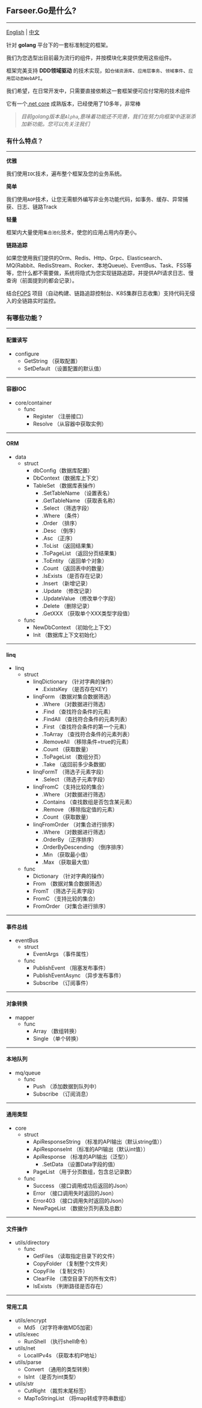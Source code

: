 ## Farseer.Go是什么?

---
[English](https://github.com/FarseerGo/Farseer.Go) | [中文](https://github.com/FarseerGo/Farseer.Go/blob/main/README.zh-cn.md)

针对 **golang** 平台下的一套标准制定的框架。

我们为您选型出目前最为流行的组件，并按模块化来提供使用这些组件。

框架完美支持 **DDD领域驱动** 的技术实现，如`仓储资源库`、`应用层事务`、`领域事件`、`应用层动态WebAPI`。

我们希望，在日常开发中，只需要直接依赖这一套框架便可应付常用的技术组件

它有一个[.net core](https://github.com/FarseerNet/Farseer.Net/tree/dev/Doc) 成熟版本，已经使用了10多年，非常棒

> *目前golang版本是`Alpha`,意味着功能还不完善，我们在努力向框架中逐渐添加新功能。您可以先关注我们*

### 有什么特点？

---
**优雅**

我们使用`IOC`技术，遍布整个框架及您的业务系统。

**简单**

我们使用`AOP`技术，让您无需额外编写非业务功能代码，如事务、缓存、异常捕获、日志、链路Track

**轻量**

框架内大量使用`集合池化`技术，使您的应用占用内存更小。

**链路追踪**

如果您使用我们提供的Orm、Redis、Http、Grpc、Elasticsearch、MQ(Rabbit、RedisStream、Rocker、本地Queue)、EventBus、Task、FSS等等，您什么都不需要做，系统将隐式为您实现链路追踪，并提供API请求日志、慢查询（前面提到的都会记录）。

结合[FOPS](https://github.com/FarseerNet/FOPS) 项目（自动构建、链路追踪控制台、K8S集群日志收集）支持代码无侵入的全链路实时监控。

### 有哪些功能？

---
#### 配置读写
* configure
  * GetString （获取配置）
  * SetDefault （设置配置的默认值）

---
#### 容器IOC
* core/container
  * func
    * Register （注册接口）
    * Resolve （从容器中获取实例）

---
#### ORM
* data
  * struct
    * dbConfig（数据库配置）
    * DbContext（数据库上下文）
    * TableSet （数据库表操作）
      * .SetTableName （设置表名）
      * .GetTableName （获取表名称）
      * .Select （筛选字段）
      * .Where （条件）
      * .Order （排序）
      * .Desc （倒序）
      * .Asc （正序）
      * .ToList （返回结果集）
      * .ToPageList （返回分页结果集）
      * .ToEntity （返回单个对象）
      * .Count （返回表中的数量）
      * .IsExists （是否存在记录）
      * .Insert （新增记录）
      * .Update （修改记录）
      * .UpdateValue （修改单个字段）
      * .Delete （删除记录）
      * .GetXXX （获取单个XXX类型字段值）
  * func
    * NewDbContext （初始化上下文）
    * Init （数据库上下文初始化）

---    
#### linq
* linq
  * struct
    * linqDictionary （针对字典的操作）
      * .ExistsKey （是否存在KEY）
    * linqForm （数据对集合数据筛选）
      * .Where （对数据进行筛选）
      * .Find （查找符合条件的元素）
      * .FindAll （查找符合条件的元素列表）
      * .First （查找符合条件的第一个元素）
      * .ToArray （查找符合条件的元素列表）
      * .RemoveAll （移除条件=true的元素）
      * .Count （获取数量）
      * .ToPageList （数组分页）
      * .Take （返回前多少条数据）
    * linqFormT （筛选子元素字段）
      * .Select （筛选子元素字段）
    * linqFromC （支持比较的集合）
      * .Where （对数据进行筛选）
      * .Contains （查找数组是否包含某元素）
      * .Remove （移除指定值的元素）
      * .Count （获取数量）
    * linqFromOrder （对集合进行排序）
      * .Where （对数据进行筛选）
      * .OrderBy （正序排序）
      * .OrderByDescending （倒序排序）
      * .Min （获取最小值）
      * .Max （获取最大值）
  * func
    * Dictionary （针对字典的操作）
    * From （数据对集合数据筛选）
    * FromT （筛选子元素字段）
    * FromC （支持比较的集合）
    * FromOrder （对集合进行排序）

---
#### 事件总线
* eventBus
  * struct
    * EventArgs （事件属性）
  * func
    * PublishEvent （阻塞发布事件）
    * PublishEventAsync （异步发布事件）
    * Subscribe （订阅事件）
    
---
#### 对象转换
* mapper
  * func
    * Array （数组转换）
    * Single （单个转换）

---
#### 本地队列
* mq/queue
  * func
    * Push （添加数据到队列中）
    * Subscribe （订阅消息）

---
#### 通用类型
* core
  * struct
    * ApiResponseString （标准的API输出（默认string值））
    * ApiResponseInt （标准的API输出（默认int值））
    * ApiResponse （标准的API输出（泛型））
      * .SetData （设置Data字段的值）
    * PageList （用于分页数组，包含总记录数）
  * func
    * Success （接口调用成功后返回的Json）
    * Error （接口调用失时返回的Json）
    * Error403 （接口调用失时返回的Json）
    * NewPageList （数据分页列表及总数）
    
---
#### 文件操作
* utils/directory
  * func
    * GetFiles （读取指定目录下的文件）
    * CopyFolder （复制整个文件夹）
    * CopyFile （复制文件）
    * ClearFile （清空目录下的所有文件）
    * IsExists （判断路径是否存在）

---
#### 常用工具
* utils/encrypt
  * Md5 （对字符串做MD5加密）
* utils/exec
  * RunShell （执行shell命令）
* utils/net
    * LocalIPv4s （获取本机IP地址）
* utils/parse
    * Convert （通用的类型转换）
    * IsInt （是否为int类型）
* utils/str
  * CutRight （裁剪末尾标签）
  * MapToStringList （将map转成字符串数组）